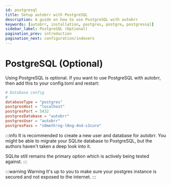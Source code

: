 ```yaml
---
id: postgresql
title: Setup autobrr with PostgreSQL
description: A guide on how to use PostgreSQL with autobrr
keywords: [autobrr, installation, postgres, postgre, postgressql]
sidebar_label: PostgreSQL (Optional)
pagination_prev: introduction
pagination_next: configuration/indexers
---
```


# PostgreSQL (Optional)

Using PostgreSQL is optional. If you want to use PostgreSQL with autobrr, then add this to your config.toml and restart:

```toml title="config.toml"
# Database config
#
databaseType = "postgres"
postgresHost = "localhost"
postgresPort = 5432
postgresDatabase = "autobrr"
postgresUser = "autobrr"
postgresPass = "s0meth!ng-l0ng-4nd-s3cure"
```

:::info
It is recommended to create a new user and database for autobrr.
You might be able to migrate your SQLite database to PostgreSQL, but the authors haven't taken a deep look into it.

SQLite still remains the primary option which is actively being tested against.
:::

:::warning Warning
It's up to you to make sure your postgres instance is secured and not exposed to the internet.
:::

